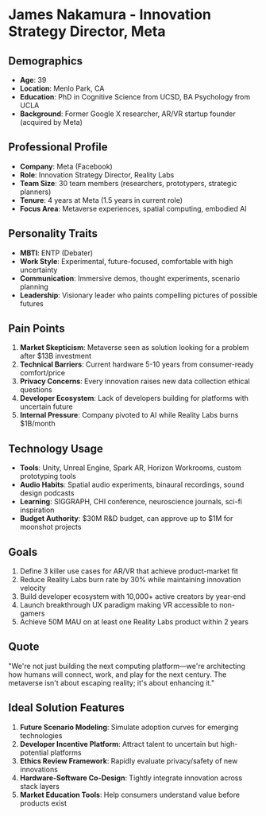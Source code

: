 # James Nakamura - Innovation Strategy Director, Meta

## Demographics
- **Age**: 39
- **Location**: Menlo Park, CA
- **Education**: PhD in Cognitive Science from UCSD, BA Psychology from UCLA
- **Background**: Former Google X researcher, AR/VR startup founder (acquired by Meta)

## Professional Profile
- **Company**: Meta (Facebook)
- **Role**: Innovation Strategy Director, Reality Labs
- **Team Size**: 30 team members (researchers, prototypers, strategic planners)
- **Tenure**: 4 years at Meta (1.5 years in current role)
- **Focus Area**: Metaverse experiences, spatial computing, embodied AI

## Personality Traits
- **MBTI**: ENTP (Debater)
- **Work Style**: Experimental, future-focused, comfortable with high uncertainty
- **Communication**: Immersive demos, thought experiments, scenario planning
- **Leadership**: Visionary leader who paints compelling pictures of possible futures

## Pain Points
1. **Market Skepticism**: Metaverse seen as solution looking for a problem after $13B investment
2. **Technical Barriers**: Current hardware 5-10 years from consumer-ready comfort/price
3. **Privacy Concerns**: Every innovation raises new data collection ethical questions
4. **Developer Ecosystem**: Lack of developers building for platforms with uncertain future
5. **Internal Pressure**: Company pivoted to AI while Reality Labs burns $1B/month

## Technology Usage
- **Tools**: Unity, Unreal Engine, Spark AR, Horizon Workrooms, custom prototyping tools
- **Audio Habits**: Spatial audio experiments, binaural recordings, sound design podcasts
- **Learning**: SIGGRAPH, CHI conference, neuroscience journals, sci-fi inspiration
- **Budget Authority**: $30M R&D budget, can approve up to $1M for moonshot projects

## Goals
1. Define 3 killer use cases for AR/VR that achieve product-market fit
2. Reduce Reality Labs burn rate by 30% while maintaining innovation velocity
3. Build developer ecosystem with 10,000+ active creators by year-end
4. Launch breakthrough UX paradigm making VR accessible to non-gamers
5. Achieve 50M MAU on at least one Reality Labs product within 2 years

## Quote
"We're not just building the next computing platform—we're architecting how humans will connect, work, and play for the next century. The metaverse isn't about escaping reality; it's about enhancing it."

## Ideal Solution Features
1. **Future Scenario Modeling**: Simulate adoption curves for emerging technologies
2. **Developer Incentive Platform**: Attract talent to uncertain but high-potential platforms
3. **Ethics Review Framework**: Rapidly evaluate privacy/safety of new innovations
4. **Hardware-Software Co-Design**: Tightly integrate innovation across stack layers
5. **Market Education Tools**: Help consumers understand value before products exist